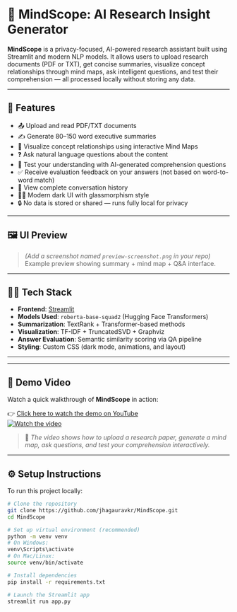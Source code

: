 # 🧠 MindScope: AI Research Insight Generator

**MindScope** is a privacy-focused, AI-powered research assistant built using Streamlit and modern NLP models. It allows users to upload research documents (PDF or TXT), get concise summaries, visualize concept relationships through mind maps, ask intelligent questions, and test their comprehension — all processed locally without storing any data.

---

## 🚀 Features

- 📤 Upload and read PDF/TXT documents
- ✍️ Generate 80–150 word executive summaries
- 🧠 Visualize concept relationships using interactive Mind Maps
- ❓ Ask natural language questions about the content
- 🧪 Test your understanding with AI-generated comprehension questions
- ✅ Receive evaluation feedback on your answers (not based on word-to-word match)
- 🧾 View complete conversation history
- 🧑‍🎨 Modern dark UI with glassmorphism style
- 🔒 No data is stored or shared — runs fully local for privacy

---

## 🖼️ UI Preview

> *(Add a screenshot named `preview-screenshot.png` in your repo)*  
> Example preview showing summary + mind map + Q&A interface.

---

## 🧑‍💻 Tech Stack

- **Frontend**: [Streamlit](https://streamlit.io)
- **Models Used**: `roberta-base-squad2` (Hugging Face Transformers)
- **Summarization**: TextRank + Transformer-based methods
- **Visualization**: TF-IDF + TruncatedSVD + Graphviz
- **Answer Evaluation**: Semantic similarity scoring via QA pipeline
- **Styling**: Custom CSS (dark mode, animations, and layout)

---

---

## 🎥 Demo Video

Watch a quick walkthrough of **MindScope** in action:

👉 [Click here to watch the demo on YouTube](https://www.youtube.com/watch?v=your-demo-link)  
[![Watch the video](https://img.youtube.com/vi/YOUR_VIDEO_ID/0.jpg)](https://www.youtube.com/watch?v=YOUR_VIDEO_ID)

> 📌 *The video shows how to upload a research paper, generate a mind map, ask questions, and test your comprehension interactively.*


---

## ⚙️ Setup Instructions

To run this project locally:

```bash
# Clone the repository
git clone https://github.com/jhagauravkr/MindScope.git
cd MindScope

# Set up virtual environment (recommended)
python -m venv venv
# On Windows:
venv\Scripts\activate
# On Mac/Linux:
source venv/bin/activate

# Install dependencies
pip install -r requirements.txt

# Launch the Streamlit app
streamlit run app.py


